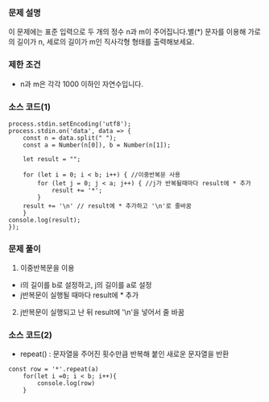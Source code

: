 ### 문제 설명

이 문제에는 표준 입력으로 두 개의 정수 n과 m이 주어집니다.별(*) 문자를 이용해 가로의 길이가 n, 세로의 길이가 m인 직사각형 형태를 출력해보세요.

### 제한 조건

- n과 m은 각각 1000 이하인 자연수입니다.

### 소스 코드(1)

```
process.stdin.setEncoding('utf8');
process.stdin.on('data', data => {
    const n = data.split(" ");
    const a = Number(n[0]), b = Number(n[1]);
    
    let result = ""; 

    for (let i = 0; i < b; i++) { //이중반복문 사용
        for (let j = 0; j < a; j++) { //j가 반복될때마다 result에 * 추가
            result += '*';
        }
    result += '\n' // result에 * 추가하고 '\n'로 줄바꿈
    }
console.log(result);
});
```

### 문제 풀이
1. 이중반복문을 이용
- i의 길이를 b로 설정하고, j의 길이를 a로 설정
- j반복문이 실행될 때마다 result에 * 추가
2. j반복문이 실행되고 난 뒤 result에 '\n'을 넣어서 줄 바꿈

### 소스 코드(2)
- repeat() : 문자열을 주어진 횟수만큼 반복해 붙인 새로운 문자열을 반환
```
const row = '*'.repeat(a)
    for(let i =0; i < b; i++){
        console.log(row)
    }
```